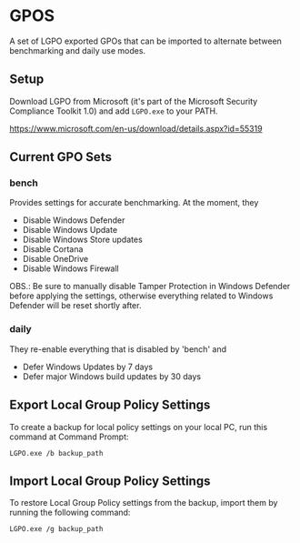 # GPOS
A set of LGPO exported GPOs that can be imported to alternate between benchmarking and daily use modes.

## Setup

Download LGPO from Microsoft (it's part of the Microsoft Security Compliance Toolkit 1.0) and add ```LGPO.exe``` to your PATH.

https://www.microsoft.com/en-us/download/details.aspx?id=55319

## Current GPO Sets

### bench

Provides settings for accurate benchmarking. At the moment, they

- Disable Windows Defender
- Disable Windows Update
- Disable Windows Store updates
- Disable Cortana
- Disable OneDrive
- Disable Windows Firewall

OBS.: Be sure to manually disable Tamper Protection in Windows Defender before applying the settings, otherwise everything related to Windows Defender will be reset shortly after.

### daily

They re-enable everything that is disabled by 'bench' and

- Defer Windows Updates by 7 days
- Defer major Windows build updates by 30 days

## Export Local Group Policy Settings

To create a backup for local policy settings on your local PC, run this command at Command Prompt:

```LGPO.exe /b backup_path```

## Import Local Group Policy Settings

To restore Local Group Policy settings from the backup, import them by running the following command:

```LGPO.exe /g backup_path```
